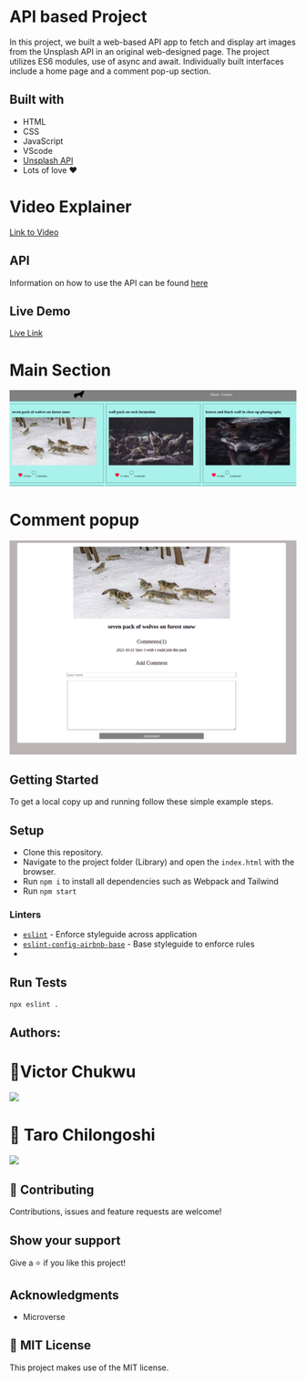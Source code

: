 # API based Project

In this project, we built a web-based API app to fetch and display art images from the Unsplash API in an original web-designed page. The project utilizes ES6 modules, use of async and await. Individually built interfaces include a home page and a comment pop-up section.

## Built with
- HTML
- CSS
- JavaScript 
- VScode
- [Unsplash API](https://unsplash.com/developers)
- Lots of love :heart:

# Video Explainer
[Link to Video]()

## API 
 Information on how to use the API can be found [here](https://unsplash.com/developers)
 
## Live Demo
[Live Link](https://wolves852.netlify.app/)

# Main Section
![homepage-screenshot](wolves.png)
# Comment popup
![Comment popup](wolvecom.png)

## Getting Started
To get a local copy up and running follow these simple example steps.

## Setup
- Clone this repository. 
- Navigate to the project folder (Library) and open the `index.html` with the browser.
- Run `npm i` to install all dependencies such as Webpack and Tailwind
- Run `npm start`


  
### Linters
- [`eslint`](https://github.com/eslint/eslint) - Enforce styleguide across application
- [`eslint-config-airbnb-base`](https://github.com/airbnb/javascript/tree/master/packages/eslint-config-airbnb-base) - Base styleguide to enforce rules
- 

## Run Tests

```
npx eslint .
```

## Authors:

# 👤Victor Chukwu 

[<code><img height="26" src="https://cdn.iconscout.com/icon/free/png-256/github-153-675523.png"></code>](https://github.com/VICTOR-CHUKWU)
 
 # 👤 Taro Chilongoshi
[<code><img height="26" src="https://cdn.iconscout.com/icon/free/png-256/github-153-675523.png"></code>](https://github.com/tchilo)
 

## 🤝 Contributing

Contributions, issues and feature requests are welcome!

## Show your support

Give a ⭐️ if you like this project!

## Acknowledgments

- Microverse

## 📝 MIT License

This project makes use of the MIT license.